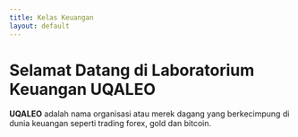 ```yaml
---
title: Kelas Keuangan
layout: default
---
```


# Selamat Datang di Laboratorium Keuangan UQALEO

**UQALEO** adalah nama organisasi atau merek dagang yang berkecimpung di dunia keuangan seperti trading forex, gold dan bitcoin.
